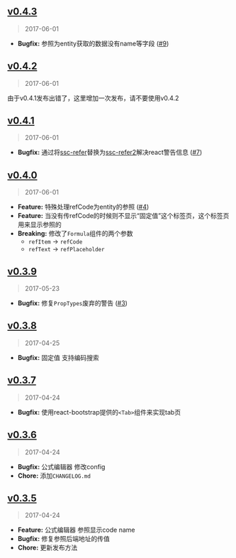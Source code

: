 ## [v0.4.3]
> 2017-06-01

- **Bugfix:** 参照为entity获取的数据没有name等字段 ([#9])

[v0.4.3]: https://github.com/yyssc/ssc-formula/compare/v0.4.2...v0.4.3
[#9]: https://github.com/yyssc/ssc-grid/issues/9

## [v0.4.2]
> 2017-06-01

由于v0.4.1发布出错了，这里增加一次发布，请不要使用v0.4.2

[v0.4.2]: https://github.com/yyssc/ssc-formula/compare/v0.4.1...v0.4.2

## [v0.4.1]
> 2017-06-01

- **Bugfix:** 通过将[ssc-refer](https://github.com/tigerandgirl/ssc-refer)替换为[ssc-refer2](https://github.com/yyssc/ssc-refer2)解决react警告信息 ([#7])

[v0.4.1]: https://github.com/yyssc/ssc-formula/compare/v0.4.0...v0.4.1
[#7]: https://github.com/yyssc/ssc-grid/issues/7

## [v0.4.0]
> 2017-06-01

- **Feature:** 特殊处理refCode为entity的参照 ([#4])
- **Feature:** 当没有传refCode的时候则不显示“固定值”这个标签页，这个标签页用来显示参照的
- **Breaking:** 修改了`Formula`组件的两个参数
  - `refItem` -> `refCode`
  - `refText` -> `refPlaceholder`

[v0.4.0]: https://github.com/yyssc/ssc-formula/compare/v0.3.9...v0.4.0
[#4]: https://github.com/yyssc/ssc-grid/issues/4

## [v0.3.9]
> 2017-05-23

- **Bugfix:** 修复`PropTypes`废弃的警告 ([#3])

[v0.3.9]: https://github.com/yyssc/ssc-formula/compare/v0.3.8...v0.3.9
[#3]: https://github.com/yyssc/ssc-grid/issues/3

## [v0.3.8]
> 2017-04-25

- **Bugfix:** 固定值 支持编码搜索

[v0.3.8]: https://github.com/yyssc/ssc-formula/compare/v0.3.7...v0.3.8

## [v0.3.7]
> 2017-04-24

- **Bugfix:** 使用react-bootstrap提供的`<Tab>`组件来实现tab页

[v0.3.7]: https://github.com/yyssc/ssc-formula/compare/v0.3.6...v0.3.7

## [v0.3.6]
> 2017-04-24

- **Bugfix:** 公式编辑器 修改config
- **Chore:** 添加`CHANGELOG.md`

[v0.3.6]: https://github.com/yyssc/ssc-formula/compare/v0.3.5...v0.3.6

## [v0.3.5]
> 2017-04-24

- **Feature:** 公式编辑器 参照显示code name
- **Bugfix:** 修复参照后端地址的传值
- **Chore:** 更新发布方法

[v0.3.5]: https://github.com/yyssc/ssc-formula/compare/v0.3.4...v0.3.5
